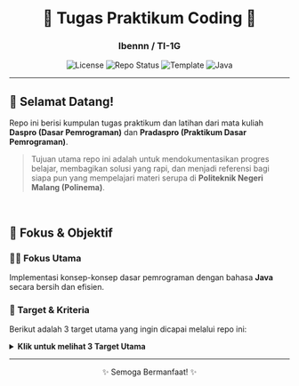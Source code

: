 <h1 align="center">
  🚀 Tugas Praktikum Coding 🚀
</h1>

<h3 align="center">
  Ibennn / TI-1G
</h3>

<p align="center">
  <img src="https://img.shields.io/badge/license-MIT-green?style=for-the-badge" alt="License">
  <img src="https://img.shields.io/badge/status-active-brightgreen?style=for-the-badge" alt="Repo Status">
  <img src="https://img.shields.io/badge/made%20with-Jbennn-blueviolet?style=for-the-badge" alt="Template">
  <img src="https://img.shields.io/badge/Java-ED8B00?style=for-the-badge&logo=openjdk&logoColor=white" alt="Java">
</p>

---

## 👋 Selamat Datang!

Repo ini berisi kumpulan tugas praktikum dan latihan dari mata kuliah **Daspro (Dasar Pemrograman)** dan **Pradaspro (Praktikum Dasar Pemrograman)**.

> Tujuan utama repo ini adalah untuk mendokumentasikan progres belajar, membagikan solusi yang rapi, dan menjadi referensi bagi siapa pun yang mempelajari materi serupa di **Politeknik Negeri Malang (Polinema)**.

<br>

## 🎯 Fokus & Objektif

### 👨‍💻 Fokus Utama
Implementasi konsep-konsep dasar pemrograman dengan bahasa **Java** secara bersih dan efisien.

### 🚩 Target & Kriteria
Berikut adalah 3 target utama yang ingin dicapai melalui repo ini:

<details>
  <summary><strong>Klik untuk melihat 3 Target Utama</strong></summary>
  <br>
  <ol>
    <li>
      <strong>Kesesuaian:</strong> Menyelesaikan semua tugas praktikum sesuai dengan kriteria penilaian yang diberikan.
    </li>
    <li>
      <strong>Kualitas Kode:</strong> Menjaga kualitas kode agar tetap <i>clean</i>, modular, dan terdokumentasi dengan baik.
    </li>
    <li>
      <strong>Refleksi:</strong> Mencatat pembelajaran dan tantangan yang dihadapi di setiap tugas sebagai bahan evaluasi.
    </li>
  </ol>
</details>

---

<p align="center">
  ✨ Semoga Bermanfaat! ✨
</p>